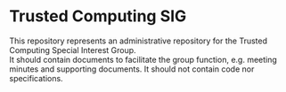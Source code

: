 
# Trusted Computing SIG

This repository represents an administrative repository for the Trusted Computing Special Interest Group.  
It should contain documents to facilitate the group function, e.g. meeting minutes and supporting documents.
It should not contain code nor specifications.

